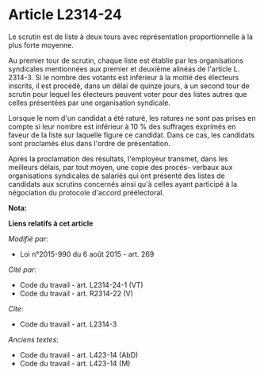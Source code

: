 # Article L2314-24

Le scrutin est de liste à deux tours avec représentation proportionnelle à la plus forte moyenne. 

Au premier tour de scrutin, chaque liste est établie par les organisations syndicales mentionnées aux premier et deuxième
alinéas de l'article L. 2314-3. Si le nombre des votants est inférieur à la moitié des électeurs inscrits, il est procédé,
dans un délai de quinze jours, à un second tour de scrutin pour lequel les électeurs peuvent voter pour des listes autres que
celles présentées par une organisation syndicale. 

Lorsque le nom d'un candidat a été raturé, les ratures ne sont pas prises en compte si leur nombre est inférieur à 10 % des
suffrages exprimés en faveur de la liste sur laquelle figure ce candidat. Dans ce cas, les candidats sont proclamés élus dans
l'ordre de présentation.

Après la proclamation des résultats, l'employeur transmet, dans les meilleurs délais, par tout moyen, une copie des procès-
verbaux aux organisations syndicales de salariés qui ont présenté des listes de candidats aux scrutins concernés ainsi qu'à
celles ayant participé à la négociation du protocole d'accord préélectoral.

**Nota:**



**Liens relatifs à cet article**

_Modifié par_:

  - Loi n°2015-990 du 6 août 2015 - art. 269

_Cité par_:

  - Code du travail - art. L2314-24-1 (VT)
  - Code du travail - art. R2314-22 (V)

_Cite_:

  - Code du travail - art. L2314-3

_Anciens textes_:

  - Code du travail - art. L423-14 (AbD)
  - Code du travail - art. L423-14 (M)
